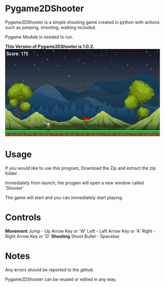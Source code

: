 # Pygame2DShooter

Pygame2DShooter is a simple shooting game created in python with actions such as jumping, shooting, walking included.

Pygame Module is needed to run.

**This Version of Pygame2DShooter is 1.0.2.**
![Demo](https://github.com/alexkotov10/Pygame2DShooter/blob/master/demo.gif)

# Usage

If you would like to use this program, Download the Zip and extract the zip folder.

Immediately from launch, the progam will open a new window called 'Shooter'

The game will start and you can immediately start playing.

# Controls

**Movement**
Jump - Up Arrow Key or 'W'
Left - Left Arrow Key or 'A'
Right - Right Arrow Key or 'D'
**Shooting**
Shoot Bullet - Spacebar

# Notes

Any errors should be reported to the github.

Pygame2DShooter can be reused or edited in any way.
